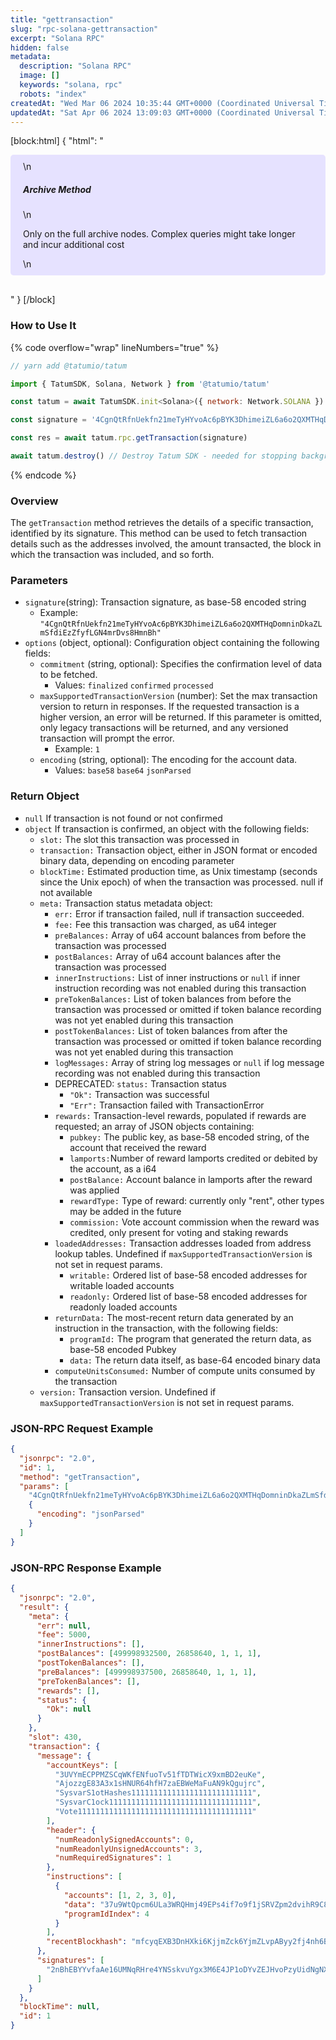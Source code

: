 ```yaml
---
title: "gettransaction"
slug: "rpc-solana-gettransaction"
excerpt: "Solana RPC"
hidden: false
metadata: 
  description: "Solana RPC"
  image: []
  keywords: "solana, rpc"
  robots: "index"
createdAt: "Wed Mar 06 2024 10:35:44 GMT+0000 (Coordinated Universal Time)"
updatedAt: "Sat Apr 06 2024 13:09:03 GMT+0000 (Coordinated Universal Time)"
---
```

[block:html]
{
  "html": "<div style="padding: 10px 20px; border-radius: 5px; background-color: #e6e2ff; margin: 0 0 30px 0;">\n  <h5>Archive Method</h5>\n  <p>Only on the full archive nodes. Complex queries might take longer and incur additional cost</p>\n</div>"
}
[/block]


### How to Use It

{% code overflow="wrap" lineNumbers="true" %}

```javascript
// yarn add @tatumio/tatum

import { TatumSDK, Solana, Network } from '@tatumio/tatum'

const tatum = await TatumSDK.init<Solana>({ network: Network.SOLANA })

const signature = '4CgnQtRfnUekfn21meTyHYvoAc6pBYK3DhimeiZL6a6o2QXMTHqDomninDkaZLmSfdiEzZfyfLGN4mrDvs8HmnBh' // transaction signature

const res = await tatum.rpc.getTransaction(signature)

await tatum.destroy() // Destroy Tatum SDK - needed for stopping background jobs
```

{% endcode %}

### Overview

The `getTransaction` method retrieves the details of a specific transaction, identified by its signature. This method can be used to fetch transaction details such as the addresses involved, the amount transacted, the block in which the transaction was included, and so forth.

### Parameters

- `signature`(string): Transaction signature, as base-58 encoded string
  - Example: `"4CgnQtRfnUekfn21meTyHYvoAc6pBYK3DhimeiZL6a6o2QXMTHqDomninDkaZLmSfdiEzZfyfLGN4mrDvs8HmnBh"`
- `options` (object, optional): Configuration object containing the following fields:
  - `commitment` (string, optional): Specifies the confirmation level of data to be fetched.
    - Values: `finalized` `confirmed` `processed`
  - `maxSupportedTransactionVersion` (number): Set the max transaction version to return in responses. If the requested transaction is a higher version, an error will be returned. If this parameter is omitted, only legacy transactions will be returned, and any versioned transaction will prompt the error.
    - Example: `1`
  - `encoding` (string, optional): The encoding for the account data.
    - Values: `base58` `base64` `jsonParsed`

### Return Object

- `null`  If transaction is not found or not confirmed
- `object` If transaction is confirmed, an object with the following fields:
  - `slot:` The slot this transaction was processed in
  - `transaction:` Transaction object, either in JSON format or encoded binary data, depending on encoding parameter
  - `blockTime:` Estimated production time, as Unix timestamp (seconds since the Unix epoch) of when the transaction was processed. null if not available
  - `meta:`  Transaction status metadata object:
    - `err:`  Error if transaction failed, null if transaction succeeded. 
    - `fee:`  Fee this transaction was charged, as u64 integer
    - `preBalances:` Array of u64 account balances from before the transaction was processed
    - `postBalances:` Array of u64 account balances after the transaction was processed
    - `innerInstructions:` List of inner instructions or `null` if inner instruction recording was not enabled during this transaction
    - `preTokenBalances:`  List of token balances from before the transaction was processed or omitted if token balance recording was not yet enabled during this transaction
    - `postTokenBalances:`  List of token balances from after the transaction was processed or omitted if token balance recording was not yet enabled during this transaction
    - `logMessages:` Array of string log messages or `null` if log message recording was not enabled during this transaction
    - DEPRECATED: `status:`  Transaction status
      - `"Ok":`  Transaction was successful
      - `"Err":`  Transaction failed with TransactionError
    - `rewards:` Transaction-level rewards, populated if rewards are requested; an array of JSON objects containing:
      - `pubkey:`  The public key, as base-58 encoded string, of the account that received the reward
      - `lamports:`Number of reward lamports credited or debited by the account, as a i64
      - `postBalance:` Account balance in lamports after the reward was applied
      - `rewardType:` Type of reward: currently only "rent", other types may be added in the future
      - `commission:` Vote account commission when the reward was credited, only present for voting and staking rewards
    - `loadedAddresses:` Transaction addresses loaded from address lookup tables. Undefined if `maxSupportedTransactionVersion` is not set in request params.
      - `writable:`  Ordered list of base-58 encoded addresses for writable loaded accounts
      - `readonly:`  Ordered list of base-58 encoded addresses for readonly loaded accounts
    - `returnData:` The most-recent return data generated by an instruction in the transaction, with the following fields:
      - `programId:` The program that generated the return data, as base-58 encoded Pubkey
      - `data:` The return data itself, as base-64 encoded binary data
    - `computeUnitsConsumed:` Number of compute units consumed by the transaction
  - `version:` Transaction version. Undefined if `maxSupportedTransactionVersion` is not set in request params.

### JSON-RPC Request Example

```json
{
  "jsonrpc": "2.0",
  "id": 1,
  "method": "getTransaction",
  "params": [
    "4CgnQtRfnUekfn21meTyHYvoAc6pBYK3DhimeiZL6a6o2QXMTHqDomninDkaZLmSfdiEzZfyfLGN4mrDvs8HmnBh",
    {
      "encoding": "jsonParsed"
    }
  ]
}
```

### JSON-RPC Response Example

```json
{
  "jsonrpc": "2.0",
  "result": {
    "meta": {
      "err": null,
      "fee": 5000,
      "innerInstructions": [],
      "postBalances": [499998932500, 26858640, 1, 1, 1],
      "postTokenBalances": [],
      "preBalances": [499998937500, 26858640, 1, 1, 1],
      "preTokenBalances": [],
      "rewards": [],
      "status": {
        "Ok": null
      }
    },
    "slot": 430,
    "transaction": {
      "message": {
        "accountKeys": [
          "3UVYmECPPMZSCqWKfENfuoTv51fTDTWicX9xmBD2euKe",
          "AjozzgE83A3x1sHNUR64hfH7zaEBWeMaFuAN9kQgujrc",
          "SysvarS1otHashes111111111111111111111111111",
          "SysvarC1ock11111111111111111111111111111111",
          "Vote111111111111111111111111111111111111111"
        ],
        "header": {
          "numReadonlySignedAccounts": 0,
          "numReadonlyUnsignedAccounts": 3,
          "numRequiredSignatures": 1
        },
        "instructions": [
          {
            "accounts": [1, 2, 3, 0],
            "data": "37u9WtQpcm6ULa3WRQHmj49EPs4if7o9f1jSRVZpm2dvihR9C8jY4NqEwXUbLwx15HBSNcP1",
            "programIdIndex": 4
          }
        ],
        "recentBlockhash": "mfcyqEXB3DnHXki6KjjmZck6YjmZLvpAByy2fj4nh6B"
      },
      "signatures": [
        "2nBhEBYYvfaAe16UMNqRHre4YNSskvuYgx3M6E4JP1oDYvZEJHvoPzyUidNgNX5r9sTyN1J9UxtbCXy2rqYcuyuv"
      ]
    }
  },
  "blockTime": null,
  "id": 1
}
```
